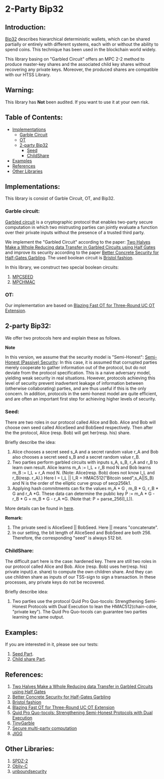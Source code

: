 
# 2-Party Bip32

## Introduction:

[Bip32](https://github.com/bitcoin/bips/blob/master/bip-0032.mediawiki) describes hierarchical deterministic wallets, which can be shared partially or entirely with different systems, each with or without the ability to spend coins. This technique has been used in the blockchain world widely.

This library basing on "Garbled Circuit" offers an MPC 2-2 method to produce master-key shares and the associated child key shares without recovering any private keys. Moreover, the produced shares are compatible with our HTSS Library.

## Warning:
This library has **Not** been audited. If you want to use it at your own risk.


## Table of Contents:

*	[Implementations](#implementation)
	*	[Garble Circuit](#Garblecircuit)
    *	[OT](#OT)
	*	[2-party Bip32](#Bip32)
		*	[Seed](#Seed)
		*	[ChildShare](#childshare)
*	[Examples](#Examples)
*	[References](#reference)
*	[Other Libraries](#Libraries)


<h2 id="implementation">Implementations:</h2>

This library is consist of Garble Circuit, OT, and Bip32.


<h3 id="Garblecircuit">Garble circuit:</h3>

[Garbled circuit](https://en.wikipedia.org/wiki/Garbled_circuit) is a cryptographic protocol that enables two-party secure computation in which two mistrusting parties can jointly evaluate a function over their private inputs without the presence of a trusted third party. 

We implement the "Garbled Circuit" according to the paper: [Two Halves Make a Whole Reducing data Transfer in Garbled Circuits using Half Gates](https://eprint.iacr.org/2014/756.pdf) and improve its security according to the paper [Better Concrete Security for Half-Gates Garbling](https://eprint.iacr.org/2019/1168.pdf).
The used boolean circuit is [Bristol fashion](https://homes.esat.kuleuven.be/~nsmart/MPC/).

In this library, we construct two special boolean circuits:
1. [MPCSEED](https://github.com/getamis/alice/tree/master/crypto/circuit/bristolFashion/MPCSEED.txt)
2. [MPCHMAC](https://github.com/getamis/alice/tree/master/crypto/circuit/bristolFashion/MPCHMAC.txt)


<h3 id="OT">OT:</h3>

Our implementation are based on [Blazing Fast OT for Three-Round UC OT Extension](https://eprint.iacr.org/2020/110.pdf).


<h2 id="Bip32">2-party Bip32:</h2>

We offer two protocols here and explain these as follows. 

**Note**

In this version, we assume that the security model is "Semi-Honest": 
[Semi-Honest (Passive) Security](https://en.wikipedia.org/wiki/Secure_multi-party_computation): In this case, it is assumed that corrupted parties merely cooperate to gather information out of the protocol, but do not deviate from the protocol specification. This is a naive adversary model, yielding weak security in real situations. However, protocols achieving this level of security prevent inadvertent leakage of information between (otherwise collaborating) parties, and are thus useful if this is the only concern. In addition, protocols in the semi-honest model are quite efficient, and are often an important first step for achieving higher levels of security.

<h3 id="Seed">Seed:</h3>

There are two roles in our protocol called Alice and Bob.
Alice and Bob will choose own seed called AliceSeed and BobSeed respectively. Then after the the protocol, Alice (resp. Bob) will get her(resp. his) share.

Briefly describe the idea:
1. Alice chooses a secret seed s_A and a secret random value r_A and Bob also chooses a secret seed s_B and a secret random value r_B. 
2. Two parties perform garbled circuits with inputs s_A, s_B, r_A and r_B to learn own result. 
Alice learns m_A := I_L + r_B mod N and Bob learns m_B := I_L + r_A mod N. (Note: Alice(resp. Bob) does not know I_L and r_B(resp. r_A).) Here I = I_L || I_R = HMAC512("Bitcoin seed",s_A||S_B) and
N is the order of the elliptic curve group of secp256k1.
3. Applying hash commitments can fix the values m_A * G , m_B * G, r_B * G and r_A *G. These data can determine the public key P := m_A * G - r_B * G = m_B * G - r_A *G.
(Note that: P = parse_256(I_L)).

More details can be found in [here](https://github.com/getamis/alice/tree/master/Bip32SimpleFlow.pdf).

**Remark:**

1. The private seed is AliceSeed || BobSeed. Here || means "concatenate".
2. In our setting, the bit length of AliceSeed and BobSeed are both 256. Therefore, the corresponding "seed" is always 512 bit.



<h3 id="ChildShare">ChildShare:</h3>
The difficult part here is 
the case: hardened key.
There are still two roles in our protocol called Alice and Bob.
Alice (resp. Bob) uses her(resp. his) private input(i.e. share) to compute the own children share. And they can use children share as inputs of our TSS-sign to sign a transaction. In these processes, any private keys do not be recovered.


Briefly describe idea:
1. Two parties use the protocol Quid Pro Quo-tocols: Strengthening Semi-Honest Protocols with Dual Execution to lean the HMAC512(chain-cdoe, "private key").
The Quid Pro Quo-tocols can guarantee two parties learning the same output. 



<h2 id="Examples">Examples:</h2>
If you are interested in it, please see our tests:

1. [Seed Part](https://github.com/getamis/alice/tree/master/crypto/bip32/master/master_test.go).
2. [Child share Part](https://github.com/getamis/alice/tree/master/crypto/bip32/child/child_test.go).

<h2 id="reference">References:</h2>

1. [Two Halves Make a Whole Reducing data Transfer in Garbled Circuits using Half Gates](https://eprint.iacr.org/2014/756.pdf)
2. [Better Concrete Security for Half-Gates Garbling](https://eprint.iacr.org/2019/1168.pdf)
3. [Bristol fashion](https://homes.esat.kuleuven.be/~nsmart/MPC/)
4. [Blazing Fast OT for Three-Round UC OT Extension](https://eprint.iacr.org/2020/110.pdf)
5. [Quid Pro Quo-tocols: Strengthening Semi-Honest Protocols with Dual Execution](https://www.cs.umd.edu/~jkatz/papers/SP12.pdf)
6. [TinyGarble](https://github.com/esonghori/TinyGarble)
7. [Secure multi-party computation](https://en.wikipedia.org/wiki/Secure_multi-party_computation)
8. [JIGG](https://github.com/multiparty/jigg)


<h2 id="Libraries">Other Libraries:</h2>

1. [SPDZ-2](https://github.com/bristolcrypto/SPDZ-2)
2. [Obliv-C](https://oblivc.org)
3. [unboundsecurity](https://github.com/unboundsecurity/blockchain-crypto-mpc)
